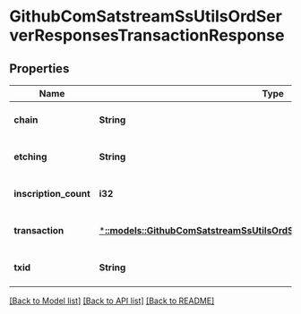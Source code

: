 # GithubComSatstreamSsUtilsOrdServerResponsesTransactionResponse

## Properties
Name | Type | Description | Notes
------------ | ------------- | ------------- | -------------
**chain** | **String** |  | [optional] [default to null]
**etching** | **String** |  | [optional] [default to null]
**inscription_count** | **i32** |  | [optional] [default to null]
**transaction** | [***::models::GithubComSatstreamSsUtilsOrdServerResponsesTransactionDetails**](github_com_satstream_ss-utils_ord_server_responses.TransactionDetails.md) |  | [optional] [default to null]
**txid** | **String** |  | [optional] [default to null]

[[Back to Model list]](../README.md#documentation-for-models) [[Back to API list]](../README.md#documentation-for-api-endpoints) [[Back to README]](../README.md)


